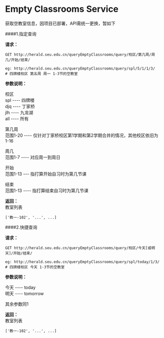Empty Classrooms Service
=====

获取空教室信息，因项目已部署，API需统一更换，暂如下

####1.指定查询

**请求：**
```
GET http://herald.seu.edu.cn/queryEmptyClassrooms/query/校区/第几周/周几/开始/结束/

eg: http://herald.seu.edu.cn/queryEmptyClassrooms/query/spl/5/1/1/3/
# 四牌楼校区 第五周 周一 1-3节的空教室
```

**参数说明：**

校区  
    spl ---- 四牌楼  
    djq ---- 丁家桥  
    jlh ---- 九龙湖  
    all ---- 所有  

第几周  
    范围1-20 ---- 仅针对丁家桥校区第1学期和第2学期合并的情况，其他校区依旧为1-16

周几  
    范围1-7 ---- 对应周一到周日

开始  
    范围1-13 --- 指打算开始自习时为第几节课

结束  
    范围1-13 ---- 指打算结束自习时为第几节课


**返回：**  
教室列表
```
['教一-102', '...', ...]
```

####2.快捷查询

**请求：**
```
GET http://herald.seu.edu.cn/queryEmptyClassrooms/query/校区/今天[或明天]/开始/结束/

eg: http://herald.seu.edu.cn/queryEmptyClassrooms/query/spl/today/1/3/
# 四牌楼校区 今天 1-3节的空教室
```

**参数说明：**

今天 ---- today  
明天 ---- tomorrow

其余参数同1


**返回：**  
教室列表
```
['教一-102', '...', ...]
```